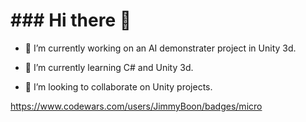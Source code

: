 <h1> ### Hi there 👋 </h1>


- 🔭 I’m currently working on an AI demonstrater project in Unity 3d. 

- 🌱 I’m currently learning C# and Unity 3d. 

- 👯 I’m looking to collaborate on Unity projects.

https://www.codewars.com/users/JimmyBoon/badges/micro
  
  <!--
**JimmyBoon/JimmyBoon** is a ✨ _special_ ✨ repository because its `README.md` (this file) appears on your GitHub profile.

Here are some ideas to get you started:

- 🔭 I’m currently working on an AI demonstrater project in Unity 3d. 

- 🌱 I’m currently learning C# and Unity 3d. Also studying Engineering and Mathematics. 

- 👯 I’m looking to collaborate on Unity projects.

- 

-->
